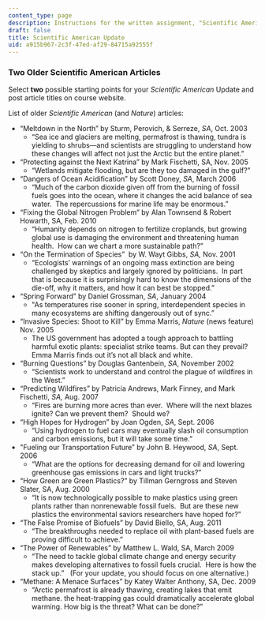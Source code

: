 ```yaml
---
content_type: page
description: Instructions for the written assignment, "Scientific American Update."
draft: false
title: Scientific American Update
uid: a915b967-2c3f-47ed-af29-84715a92555f
---
```

### Two Older Scientific American Articles

Select **two** possible starting points for your *Scientific American* Update and post article titles on course website.

List of older *Scientific American* (and *Nature*) articles:

- “Meltdown in the North” by Sturm, Perovich, & Serreze, *SA*, Oct. 2003
    - “Sea ice and glaciers are melting, permafrost is thawing, tundra is yielding to shrubs—and scientists are struggling to understand how these changes will affect not just the Arctic but the entire planet.”
- “Protecting against the Next Katrina” by Mark Fischetti, SA, Nov. 2005
    - “Wetlands mitigate flooding, but are they too damaged in the gulf?”
- “Dangers of Ocean Acidification” by Scott Doney, *SA*, March 2006
    - “Much of the carbon dioxide given off from the burning of fossil fuels goes into the ocean, where it changes the acid balance of sea water.  The repercussions for marine life may be enormous.”
- “Fixing the Global Nitrogen Problem” by Alan Townsend & Robert Howarth, SA, Feb. 2010
    - “Humanity depends on nitrogen to fertilize croplands, but growing global use is damaging the environment and threatening human health.  How can we chart a more sustainable path?” 
- “On the Termination of Species”  by W. Wayt Gibbs, *SA,* Nov. 2001
    - “Ecologists’ warnings of an ongoing mass extinction are being challenged by skeptics and largely ignored by politicians.  In part that is because it is surprisingly hard to know the dimensions of the die-off, why it matters, and how it can best be stopped.”
- “Spring Forward” by Daniel Grossman, *SA*, January 2004
    - "As temperatures rise sooner in spring, interdependent species in many ecosystems are shifting dangerously out of sync.”
- “Invasive Species: Shoot to Kill” by Emma Marris, *Nature* (news feature) Nov. 2005
    - The US government has adopted a tough approach to battling harmful exotic plants: specialist strike teams. But can they prevail? Emma Marris finds out it’s not all black and white.
- “Burning Questions” by Douglas Gantenbein, *SA*, November 2002
    - “Scientists work to understand and control the plague of wildfires in the West.”
- “Predicting Wildfires” by Patricia Andrews, Mark Finney, and Mark Fischetti, *SA,* Aug. 2007
    - “Fires are burning more acres than ever.  Where will the next blazes ignite? Can we prevent them?  Should we?
- “High Hopes for Hydrogen” by Joan Ogden, *SA*, Sept. 2006
    - “Using hydrogen to fuel cars may eventually slash oil consumption and carbon emissions, but it will take some time.”
- "Fueling our Transportation Future” by John B. Heywood, *SA*, Sept. 2006
    - “What are the options for decreasing demand for oil and lowering greenhouse gas emissions in cars and light trucks?” 
- “How Green are Green Plastics?” by Tillman Gerngross and Steven Slater, SA, Aug. 2000
    - “It is now technologically possible to make plastics using green plants rather than nonrenewable fossil fuels.  But are these new plastics the environmental saviors researchers have hoped for?” 
- “The False Promise of Biofuels” by David Biello, SA, Aug. 2011
    - “The breakthroughs needed to replace oil with plant-based fuels are proving difficult to achieve.” 
- “The Power of Renewables” by Matthew L. Wald, SA, March 2009
    - “The need to tackle global climate change and energy security makes developing alternatives to fossil fuels crucial.  Here is how the stack up.”   (For your update, you should focus on one alternative.)
- “Methane: A Menace Surfaces” by Katey Walter Anthony, SA, Dec. 2009
    - “Arctic permafrost is already thawing, creating lakes that emit methane. the heat-trapping gas could dramatically accelerate global warming. How big is the threat? What can be done?”